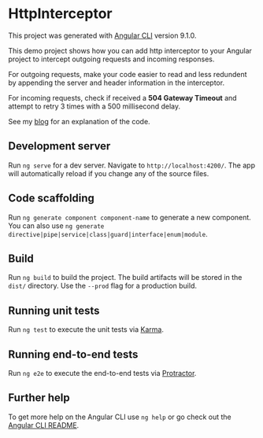 # HttpInterceptor

This project was generated with [Angular CLI](https://github.com/angular/angular-cli) version 9.1.0.

This demo project shows how you can add http interceptor to your Angular project to intercept outgoing requests and incoming responses. 

For outgoing requests, make your code easier to read and less redundent by appending the server and header information in the interceptor.   

For incoming requests, check if received a **504 Gateway Timeout** and attempt to retry 3 times with a 500 millisecond delay. 

See my [blog](http://dev-reboot.com/http-interceptor) for an explanation of the code.

## Development server

Run `ng serve` for a dev server. Navigate to `http://localhost:4200/`. The app will automatically reload if you change any of the source files.

## Code scaffolding

Run `ng generate component component-name` to generate a new component. You can also use `ng generate directive|pipe|service|class|guard|interface|enum|module`.

## Build

Run `ng build` to build the project. The build artifacts will be stored in the `dist/` directory. Use the `--prod` flag for a production build.

## Running unit tests

Run `ng test` to execute the unit tests via [Karma](https://karma-runner.github.io).

## Running end-to-end tests

Run `ng e2e` to execute the end-to-end tests via [Protractor](http://www.protractortest.org/).

## Further help

To get more help on the Angular CLI use `ng help` or go check out the [Angular CLI README](https://github.com/angular/angular-cli/blob/master/README.md).
